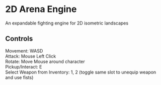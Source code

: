 <h1>2D Arena Engine</h1>
An expandable fighting engine for 2D isometric landscapes

<h2>Controls</h2>
Movement: WASD<br>
Attack: Mouse Left Click<br>
Rotate: Move Mouse around character<br>
Pickup/Interact: E<br>
Select Weapon from Inventory: 1, 2 (toggle same slot to unequip weapon and use fists)<br>